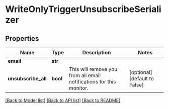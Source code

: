 # WriteOnlyTriggerUnsubscribeSerializer

## Properties
Name | Type | Description | Notes
------------ | ------------- | ------------- | -------------
**email** | **str** |  | 
**unsubscribe_all** | **bool** | This will remove you from all email             notifications for this monitor. | [optional] [default to False]

[[Back to Model list]](../README.md#documentation-for-models) [[Back to API list]](../README.md#documentation-for-api-endpoints) [[Back to README]](../README.md)


